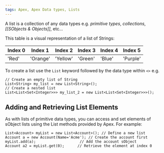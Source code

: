 ```yaml
---
tags: Apex, Apex Data types, Lists
---
```


A list is a collection of any data types e.g. *primitive types*, *collections*, *[[SObjects & Objects]]*, etc...

This table is a visual representation of a list of Strings:

|Index 0|Index 1|Index 2|Index 3|Index 4|Index 5|
|---|---|---|---|---|---|
|'Red'|'Orange'|'Yellow'|'Green'|'Blue'|'Purple'|

To create a list use the `List` keyword followed by the data type within `<>` e.g.
```
// Create an empty list of String 
List<String> my_list = new List<String>(); 
// Create a nested list 
List<List<Set<Integer>>> my_list_2 = new List<List<Set<Integer>>>();
```

## Adding and Retrieving List Elements

As with lists of primitive data types, you can access and set elements of sObject lists using the List methods provided by Apex. For example:

```apex
List<Account> myList = new List<Account>(); // Define a new list
Account a = new Account(Name='Acme'); // Create the account first
myList.add(a);                    // Add the account sObject
Account a2 = myList.get(0);      // Retrieve the element at index 0
```